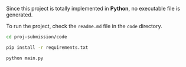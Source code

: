

Since this project is totally implemented in **Python**, no executable file is generated.

To run the project, check the `readme.md` file in the `code` directory.


```bash
cd proj-submission/code

pip install -r requirements.txt

python main.py
```



